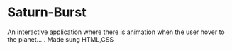 # Saturn-Burst
An interactive application where there is animation when the user  hover to the planet.....
Made sung HTML,CSS
